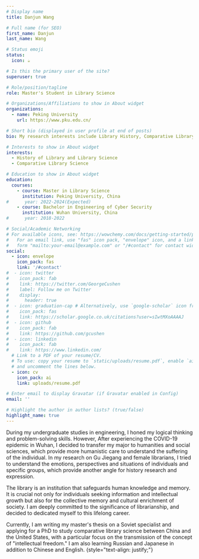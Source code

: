 ```yaml
---
# Display name
title: Danjun Wang

# Full name (for SEO)
first_name: Danjun
last_name: Wang

# Status emoji
status:
  icon: ☕️

# Is this the primary user of the site?
superuser: true

# Role/position/tagline
role: Master's Student in Library Science

# Organizations/Affiliations to show in About widget
organizations:
  - name: Peking University
    url: https://www.pku.edu.cn/

# Short bio (displayed in user profile at end of posts)
bio: My research interests include Library History, Comparative Library Science.

# Interests to show in About widget
interests:
  - History of Library and Library Science
  - Comparative Library Science

# Education to show in About widget
education:
  courses:
    - course: Master in Library Science
      institution: Peking University, China
#      year: 2022-2024(Expected)
    - course: Bachelor in Engineering of Cyber Security
      institution: Wuhan University, China
#      year: 2018-2022

# Social/Academic Networking
# For available icons, see: https://wowchemy.com/docs/getting-started/page-builder/#icons
#   For an email link, use "fas" icon pack, "envelope" icon, and a link in the
#   form "mailto:your-email@example.com" or "/#contact" for contact widget.
social:
  - icon: envelope
    icon_pack: fas
    link: '/#contact'
#  - icon: twitter
#    icon_pack: fab
#    link: https://twitter.com/GeorgeCushen
#    label: Follow me on Twitter
#    display:
#      header: true
#  - icon: graduation-cap # Alternatively, use `google-scholar` icon from `ai` icon pack
#    icon_pack: fas
#    link: https://scholar.google.co.uk/citations?user=sIwtMXoAAAAJ
#  - icon: github
#    icon_pack: fab
#    link: https://github.com/gcushen
#  - icon: linkedin
#    icon_pack: fab
#    link: https://www.linkedin.com/
  # Link to a PDF of your resume/CV.
  # To use: copy your resume to `static/uploads/resume.pdf`, enable `ai` icons in `params.yaml`,
  # and uncomment the lines below.
  - icon: cv
    icon_pack: ai
    link: uploads/resume.pdf

# Enter email to display Gravatar (if Gravatar enabled in Config)
email: ''

# Highlight the author in author lists? (true/false)
highlight_name: true
---
```


During my undergraduate studies in engineering, I honed my logical thinking and problem-solving skills. However, After experiencing the COVID-19 epidemic in Wuhan, I decided to transfer my major to humanities and social sciences, which provide more humanistic care to understand the suffering of the individual. In my research on Gu Jiegang and female librarians, I tried to understand the emotions, perspectives and situations of individuals and specific groups, which provide another angle for history research and expression. 

The library is an institution that safeguards human knowledge and memory. It is crucial not only for individuals seeking information and intellectual growth but also for the collective memory and cultural enrichment of society. I am deeply committed to the significance of librarianship, and decided to dedicated myself to this lifelong career.

Currently, I am writing my master's thesis on a Soviet specialist and applying for a PhD to study comparative library science between China and the United States, with a particular focus on the transmission of the concept of "intellectual freedom." I am also learning Russian and Japanese in addition to Chinese and English.
{style="text-align: justify;"}
